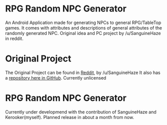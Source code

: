 # RPG Random NPC Generator
An Android Application made for generating NPCs to general RPG/TableTop games. It comes with attributes and descriptions of general attributes of the randomly generated NPC. Original idea and PC project by /u/SanguineHaze in reddit.

# Original Project
The Original Project can be found in [Reddit](https://www.reddit.com/r/DnDBehindTheScreen/comments/5ygekb/resourcenpc_generator_now_containing_statblocks), by /u/SanguineHaze
It also has a [repository here in GitHub](https://github.com/SanguineHaze/CharacterCreator). Currently unlicensed

# RPG Random NPC Generator
Currently under developmend with the contribution of SanguineHaze and Kerooker(myself). Planned release in about a month from now.
